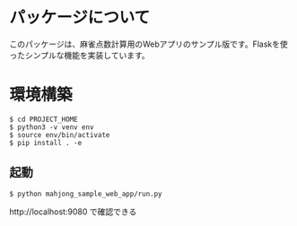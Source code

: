 # パッケージについて

このパッケージは、麻雀点数計算用のWebアプリのサンプル版です。Flaskを使ったシンプルな機能を実装しています。


# 環境構築

```
$ cd PROJECT_HOME
$ python3 -v venv env
$ source env/bin/activate
$ pip install . -e
```

## 起動

```
$ python mahjong_sample_web_app/run.py
```

http://localhost:9080 で確認できる

